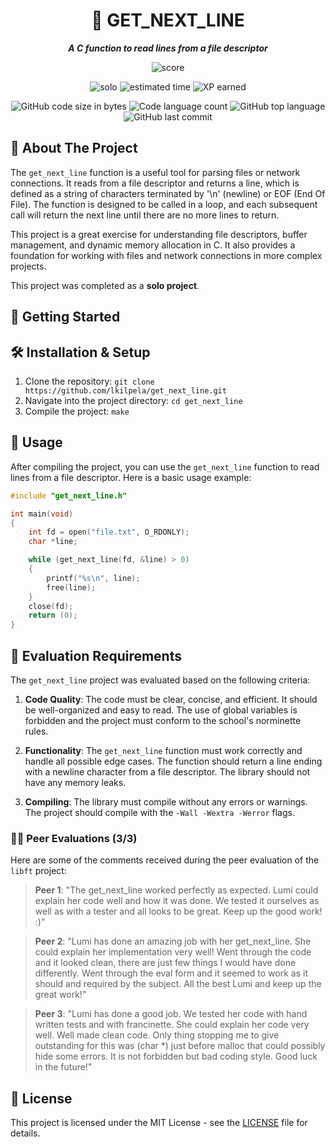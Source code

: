<h1 align="center">
	📜 GET_NEXT_LINE
</h1>

<p align="center">
	<b><i>A C function to read lines from a file descriptor</i></b><br>
</p>

<p align="center">
    <img alt="score" src="https://img.shields.io/badge/score-100%2F100-brightgreen" />
<p align="center">
    <img alt="solo" src="https://img.shields.io/badge/solo-yellow" />
    <img alt="estimated time" src="https://img.shields.io/badge/estimation-70%20hours-blue" />
    <img alt="XP earned" src="https://img.shields.io/badge/XP-882-orange" />
<p align="center">
	<img alt="GitHub code size in bytes" src="https://img.shields.io/github/languages/code-size/lkilpela/get_next_line?color=lightblue" />
	<img alt="Code language count" src="https://img.shields.io/github/languages/count/lkilpela/get_next_line?color=yellow" />
	<img alt="GitHub top language" src="https://img.shields.io/github/languages/top/lkilpela/get_next_line?color=blue" />
	<img alt="GitHub last commit" src="https://img.shields.io/github/last-commit/lkilpela/get_next_line?color=green" />
</p>

## 📜 About The Project

The `get_next_line` function is a useful tool for parsing files or network connections. It reads from a file descriptor and returns a line, which is defined as a string of characters terminated by '\n' (newline) or EOF (End Of File). The function is designed to be called in a loop, and each subsequent call will return the next line until there are no more lines to return.

This project is a great exercise for understanding file descriptors, buffer management, and dynamic memory allocation in C. It also provides a foundation for working with files and network connections in more complex projects.

This project was completed as a **solo project**.

## 🏁 Getting Started

## 🛠️ Installation & Setup

1. Clone the repository: `git clone https://github.com/lkilpela/get_next_line.git`
2. Navigate into the project directory: `cd get_next_line`
3. Compile the project: `make`

## 🚀 Usage

After compiling the project, you can use the `get_next_line` function to read lines from a file descriptor. Here is a basic usage example:

```c
#include "get_next_line.h"

int main(void)
{
    int fd = open("file.txt", O_RDONLY);
    char *line;

    while (get_next_line(fd, &line) > 0)
    {
        printf("%s\n", line);
        free(line);
    }
    close(fd);
    return (0);
}
```

## 📝 Evaluation Requirements

The `get_next_line` project was evaluated based on the following criteria:

1. **Code Quality**: The code must be clear, concise, and efficient. It should be well-organized and easy to read. The use of global variables is forbidden and the project must conform to the school's norminette rules.

2. **Functionality**: The `get_next_line` function must work correctly and handle all possible edge cases. The function should return a line ending with a newline character from a file descriptor. The library should not have any memory leaks.

3. **Compiling**: The library must compile without any errors or warnings. The project should compile with the `-Wall -Wextra -Werror` flags.

### 🧑‍💻 Peer Evaluations (3/3)

Here are some of the comments received during the peer evaluation of the `libft` project:

> **Peer 1**: "The get_next_line worked perfectly as expected. Lumi could explain her code well and how it was done. We tested it ourselves as well as with a tester and all looks to be great. Keep up the good work! :)"

> **Peer 2**: "Lumi has done an amazing job with her get_next_line. She could explain her implementation very well! Went through the code and it looked clean, there are just few things I would have done differently. Went through the eval form and it seemed to work as it should and required by the subject. All the best Lumi and keep up the great work!"

> **Peer 3**: "Lumi has done a good job. We tested her code with hand written tests and with francinette. She could explain her code very well. Well made clean code. Only thing stopping me to give outstanding for this was (char *) just before malloc that could possibly hide some errors. It is not forbidden but bad coding style. Good luck in the future!"

## 📜 License

This project is licensed under the MIT License - see the [LICENSE](https://github.com/lkilpela/libft/blob/main/docs/LICENSE) file for details.
